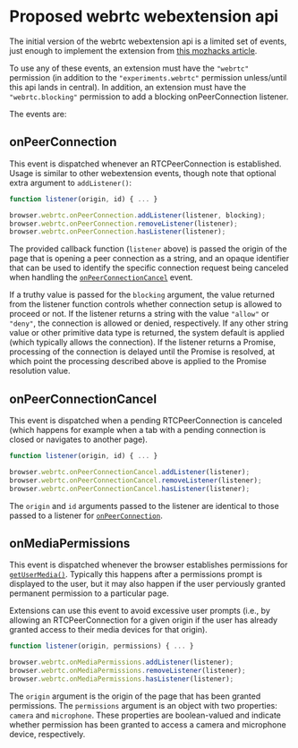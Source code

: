 # Proposed webrtc webextension api

The initial version of the webrtc webextension api is a limited
set of events, just enough to implement the extension from
[this mozhacks article](https://hacks.mozilla.org/2015/09/controlling-webrtc-peerconnections-with-an-extension/).

To use any of these events, an extension must have the `"webrtc"`
permission (in addition to the `"experiments.webrtc"` permission unless/until
this api lands in central).  In addition, an extension must have the
`"webrtc.blocking"` permission to add a blocking onPeerConnection listener.

The events are:

## onPeerConnection

This event is dispatched whenever an RTCPeerConnection is established.
Usage is similar to other webextension events, though note that optional
extra argument to `addListener()`:

```js
function listener(origin, id) { ... }

browser.webrtc.onPeerConnection.addListener(listener, blocking);
browser.webrtc.onPeerConnection.removeListener(listener);
browser.webrtc.onPeerConnection.hasListener(listener);
```

The provided callback function (`listener` above) is passed the origin
of the page that is opening a peer connection as a string, and an
opaque identifier that can be used to identify the specific connection
request being canceled when handling the 
[`onPeerConnectionCancel`](#onPeerConnectionCancel) event.

If a truthy value is passed for the `blocking` argument,
the value returned from the listener function controls whether
connection setup is allowed to proceed or not.  If the listener returns
a string with the value `"allow"` or `"deny"`, the connection is allowed
or denied, respectively.  If any other string value or other primitive
data type is returned, the system default is applied (which typically
allows the connection).  If the listener returns a Promise, processing
of the connection is delayed until the Promise is resolved, at which point
the processing described above is applied to the Promise resolution value.

## onPeerConnectionCancel

This event is dispatched when a pending RTCPeerConnection is canceled
(which happens for example when a tab with a pending connection is closed
or navigates to another page).

```js
function listener(origin, id) { ... }

browser.webrtc.onPeerConnectionCancel.addListener(listener);
browser.webrtc.onPeerConnectionCancel.removeListener(listener);
browser.webrtc.onPeerConnectionCancel.hasListener(listener);
```

The `origin` and `id` arguments passed to the listener are
identical to those passed to a listener for
[`onPeerConnection`](#onPeerConnection).

## onMediaPermissions

This event is dispatched whenever the browser establishes permissions for
[`getUserMedia()`](https://developer.mozilla.org/en-US/docs/Web/API/MediaDevices/getUserMedia).
Typically this happens after a permissions prompt is displayed to the
user, but it may also happen if the user perviously granted permanent
permission to a particular page.

Extensions can use this event to avoid excessive user prompts
(i.e., by allowing an RTCPeerConnection for a given origin if the
user has already granted access to their media devices for that origin).

```js
function listener(origin, permissions) { ... }

browser.webrtc.onMediaPermissions.addListener(listener);
browser.webrtc.onMediaPermissions.removeListener(listener);
browser.webrtc.onMediaPermissions.hasListener(listener);
```

The `origin` argument is the origin of the page that has been granted
permissions.  The `permissions` argument is an object with two properties:
`camera` and `microphone`.  These properties are boolean-valued and
indicate whether permission has been granted to access a camera and
microphone device, respectively.
